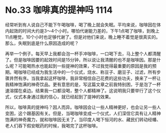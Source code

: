 # No.33 咖啡真的提神吗 1114

经常听到有人说自己不能下午喝咖啡，喝了晚上就会失眠。平均来说，咖啡因在体内起效的时间大约是3～4个小时。哪怕代谢能力差的，下午1点喝了咖啡，到晚上11点睡觉，10个小时也足够代谢了。但是对他们来说，晚上睡不着觉是很真实的。那么，失眠到底是什么原因造成的呢？

再举一个例子。每天早上我都会泡一杯手冲咖啡，一口喝下去，马上整个人都清醒了。但是咖啡因要的起效时间是15分钟，所以说让我清醒的也不是咖啡因。那是什么呢？可能喝热水也能起到一些提神的效果，不过我觉得最重要的原因是我的预期。喝咖啡已经成为我生活中的一个仪式，烧水、称豆子、磨豆子、过滤，所有步骤井然有序。当我拿起这杯咖啡，我非常相信自己花费的这些功夫，换来了一杯让我精神饱满的神奇饮品。更有意思的是，写这篇文章之前我特别困，于是泡了一杯速溶摆在桌边。结果我一口都没喝，整个人都精神了。这说明我只要举行了这个仪式，仪式本身通过我的信心，就已经起到了提神的效果。

所以，咖啡真的提神吗？因人而异。咖啡因会让一些人精神更好，也会让另一些人变困，这个跟基因有关。但是，当喝咖啡变成一个仪式，人们深信它具有让人精神饱满的神奇魔力，就和咖啡因无关了。当印度人喝下恒河的水、藏民们转动经幡、老人们吞下假安眠药的时候，我喝完了这杯咖啡。

